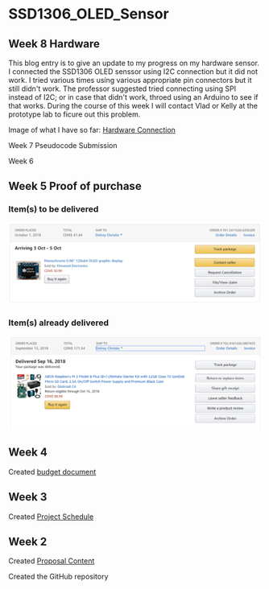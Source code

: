 
SSD1306_OLED_Sensor
===============

Week 8 Hardware
-------------------
This blog entry is to give an update to my progress on my hardware sensor. I connected the SSD1306 OLED senssor using I2C connection but it did not work. I tried various times using various appropriate pin connectors but it still didn't work. The professor suggested tried connecting using SPI instead of I2C; or in case that didn't work, throed using an Arduino to see if that works. During the course of this week I will contact Vlad or Kelly at the prototype lab to ficure out this problem.

Image of what I have so far:
[Hardware Connection](hardware.png)

Week 7 Pseudocode Submission

Week 6 

Week 5 Proof of purchase
-------------
### Item(s) to be delivered
![Item(s) to be delivered this week](Index_src/oled_display.PNG)

### Item(s) already delivered
![Item(s) already delivered to recipient](Index_src/pi.png)

Week 4
---------------

Created [budget document](Documentation/Hardware_Production_Budget.xlsx)

Week 3
----------------

Created [Project Schedule](Documentation/Project_Schedule.mpp)

Week 2
---------------

Created [Proposal Content](Documentation/Proposal_Content.xlsx)

Created the GitHub repository
